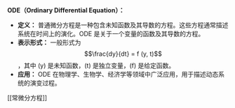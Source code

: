 **ODE（Ordinary Differential Equation）：**
   - **定义：** 普通微分方程是一种包含未知函数及其导数的方程。这些方程通常描述系统在时间上的演化。ODE 是关于一个变量的函数及其导数的方程。
   - **表示形式：** 一般形式为 $$\frac{dy}{dt} = f (y, t)$$，其中 \(y\) 是未知函数，\(t\) 是独立变量，\(f\) 是给定函数。
   - **应用：** ODE 在物理学、生物学、经济学等领域中广泛应用，用于描述动态系统的演变过程。

[[常微分方程]]

